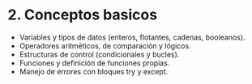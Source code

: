 # 2. Conceptos basicos

- Variables y tipos de datos (enteros, flotantes, cadenas, booleanos).
- Operadores aritméticos, de comparación y lógicos.
- Estructuras de control (condicionales y bucles).
- Funciones y definición de funciones propias.
- Manejo de errores con bloques try y except.